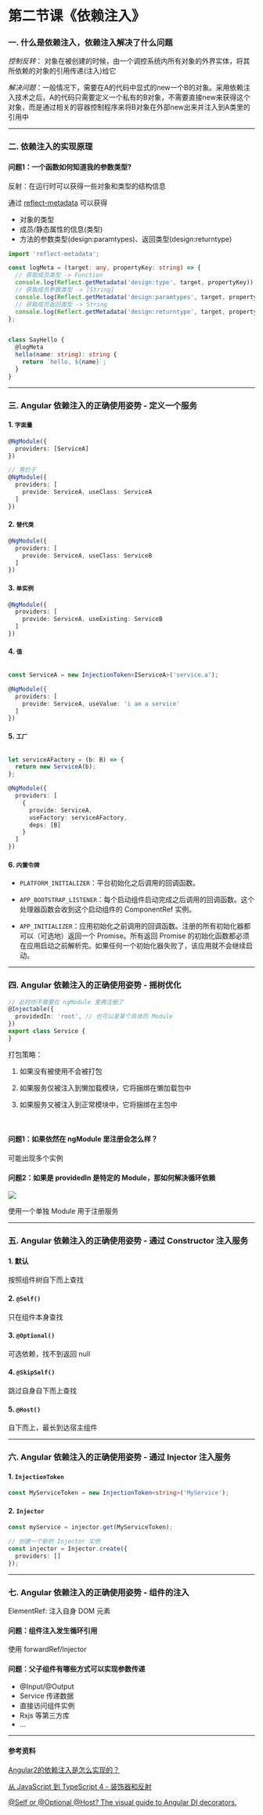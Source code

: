 # 第二节课《依赖注入》

### 一. 什么是依赖注入，依赖注入解决了什么问题

*控制反转*： 对象在被创建的时候，由一个调控系统内所有对象的外界实体，将其所依赖的对象的引用传递(注入)给它

*解决问题*：一般情况下，需要在A的代码中显式的new一个B的对象。采用依赖注入技术之后，A的代码只需要定义一个私有的B对象，不需要直接new来获得这个对象，而是通过相关的容器控制程序来将B对象在外部new出来并注入到A类里的引用中

---

### 二. 依赖注入的实现原理

#### 问题1：一个函数如何知道我的参数类型?
反射：在运行时可以获得一些对象和类型的结构信息

通过 [reflect-metadata](https://github.com/rbuckton/reflect-metadata) 可以获得

* 对象的类型
* 成员/静态属性的信息(类型)
* 方法的参数类型(design:paramtypes)、返回类型(design:returntype)

``` typescript
import 'reflect-metadata';

const logMeta = (target: any, propertyKey: string) => {
  // 获取成员类型 -> Function
  console.log(Reflect.getMetadata('design:type', target, propertyKey));
  // 获取成员参数类型 -> [String]
  console.log(Reflect.getMetadata('design:paramtypes', target, propertyKey));
  // 获取成员返回类型 -> String
  console.log(Reflect.getMetadata('design:returntype', target, propertyKey));
};


class SayHello {
  @logMeta
  hello(name: string): string {
    return `hello, ${name}`;
  }
}

```

---

### 三. Angular 依赖注入的正确使用姿势 - 定义一个服务

#### 1. `字面量`

```typescript
@NgModule({
  providers: [ServiceA]
})

// 等价于
@NgModule({
  providers: [
    provide: ServiceA, useClass: ServiceA
  ]
})
```

#### 2. `替代类`

```typescript
@NgModule({
  providers: [
    provide: ServiceA, useClass: ServiceB
  ]
})
```

#### 3. `单实例`

```typescript
@NgModule({
  providers: [
    provide: ServiceA, useExisting: ServiceB
  ]
})
```

#### 4. `值`

```typescript

const ServiceA = new InjectionToken<IServiceA>('service.a');

@NgModule({
  providers: [
    provide: ServiceA, useValue: 'i am a service'
  ]
})
```

#### 5. `工厂`

```typescript

let serviceAFactory = (b: B) => {
  return new ServiceA(b);
};

@NgModule({
  providers: [
    {
      provide: ServiceA,
      useFactory: serviceAFactory,
      deps: [B]
    }
  ]
})

```

#### 6. `内置令牌`

* `PLATFORM_INITIALIZER`：平台初始化之后调用的回调函数。

* `APP_BOOTSTRAP_LISTENER`：每个启动组件启动完成之后调用的回调函数。这个处理器函数会收到这个启动组件的 ComponentRef 实例。

* `APP_INITIALIZER`：应用初始化之前调用的回调函数。注册的所有初始化器都可以（可选地）返回一个 Promise。所有返回 Promise 的初始化函数都必须在应用启动之前解析完。如果任何一个初始化器失败了，该应用就不会继续启动。

---


### 四. Angular 依赖注入的正确使用姿势 - 摇树优化

```typescript
// 此时你不需要在 ngModule 里再注册了
@Injectable({
  providedIn: 'root', // 也可以是某个具体的 Module
})
export class Service {
}
```

打包策略：

1. 如果没有被使用不会被打包

2. 如果服务仅被注入到懒加载模块，它将捆绑在懒加载包中

3. 如果服务又被注入到正常模块中，它将捆绑在主包中

<br />

#### 问题1：如果依然在 ngModule 里注册会怎么样？

可能出现多个实例

#### 问题2：如果是 providedIn 是特定的 Module，那如何解决循环依赖

![](./images/translate05.png)

使用一个单独 Module 用于注册服务

---

### 五. Angular 依赖注入的正确使用姿势 - 通过 Constructor 注入服务

#### 1. 默认
按照组件树自下而上查找

#### 2. `@Self()`

只在组件本身查找

#### 3. `@Optional()`

可选依赖，找不到返回 null

#### 4. `@SkipSelf()`

跳过自身自下而上查找

#### 5. `@Host()`
自下而上，最长到达宿主组件

---

### 六. Angular 依赖注入的正确使用姿势 - 通过 Injector 注入服务

#### 1. `InjectionToken`

``` typescript
const MyServiceToken = new InjectionToken<string>('MyService');
```

#### 2. `Injector`

``` typescript
const myService = injector.get(MyServiceToken);

// 创建一个新的 Injector 实例
const injector = Injector.create({
  providers: []
});
```


---

### 七. Angular 依赖注入的正确使用姿势 - 组件的注入

ElementRef: 注入自身 DOM 元素

#### 问题：组件注入发生循环引用

使用 forwardRef/Injector

#### 问题：父子组件有哪些方式可以实现参数传递
 
* @Input/@Output
* Service 传递数据
* 直接访问组件实例
* Rxjs 等第三方库
* ...


---

#### 参考资料

[Angular2的依赖注入是怎么实现的？](https://www.zhihu.com/question/265773703/answer/299346644)

[从 JavaScript 到 TypeScript 4 - 装饰器和反射](https://segmentfault.com/a/1190000011520817)

[@Self or @Optional @Host? The visual guide to Angular DI decorators.](https://medium.com/frontend-coach/self-or-optional-host-the-visual-guide-to-angular-di-decorators-73fbbb5c8658)